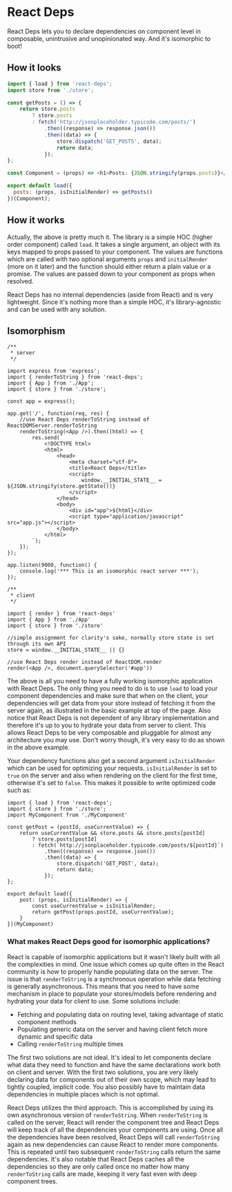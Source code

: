 # React Deps
React Deps lets you to declare dependencies on component level in composable, unintrusive and unopinionated way. And it's isomorphic to boot!

## How it looks

```js
import { load } from 'react-deps';
import store from './store';

const getPosts = () => {
    return store.posts
        ? store.posts
        : fetch('http://jsonplaceholder.typicode.com/posts/')
            .then((response) => response.json())
            .then((data) => {
                store.dispatch('GET_POSTS', data);
                return data;
            });
};

const Component = (props) => <h1>Posts: {JSON.stringify(props.posts)}</h1>;

export default load({
  posts: (props, isInitialRender) => getPosts()
})(Component);
```

## How it works

Actually, the above is pretty much it. The library is a simple HOC (higher order component) called `load`. It takes a single argument, an object with its keys mapped to props passed to your component. The values are functions which are called with two optional arguments `props` and `initialRender` (more on it later) and the function should either return a plain value or a promise. The values are passed down to your component as props when resolved.

React Deps has no internal dependencies (aside from React) and is very lightweight. Since it's nothing more than a simple HOC, it's library-agnostic and can be used with any solution.

## Isomorphism

```
/**
 * server
 */

import express from 'express';
import { renderToString } from 'react-deps';
import { App } from './App';
import { store } from './store';

const app = express();

app.get('/', function(req, res) {
    //use React Deps renderToString instead of ReactDOMServer.renderToString
    renderToString(<App />).then((html) => {
        res.send(`
            <!DOCTYPE html>
            <html>
                <head>
                    <meta charset="utf-8">
                    <title>React Deps</title>
                    <script>
                        window.__INITIAL_STATE__ = ${JSON.stringify(store.getState())}
                    </script>
                </head>
                <body>
                    <div id="app">${html}</div>
                    <script type="application/javascript" src="app.js"></script>
                </body>
            </html>
        `);
    });
});

app.listen(9000, function() {
    console.log('*** This is an isomorphic react server ***');
});
```

```
/**
 * client
 */

import { render } from 'react-deps'
import { App } from './App'
import { store } from './store'

//simple assignment for clarity's sake, normally store state is set through its own API
store = window.__INITIAL_STATE__ || {}

//use React Deps render instead of ReactDOM.render
render(<App />, document.querySelector('#app'))
```

The above is all you need to have a fully working isomorphic application with React Deps. The only thing you need to do is to use `load` to load your component dependencies and make sure that when on the client, your dependencies will get data from your store instead of fetching it from the server again, as illustrated in the basic example at top of the page. Also notice that React Deps is not dependent of any library implementation and therefore it's up to you to hydrate your data from server to client. This allows React Deps to be very composable and pluggable for almost any architecture you may use. Don't worry though, it's very easy to do as shown in the above example.

Your dependency functions also get a second argument `isInitialRender` which can be used for optimizing your requests. `isInitialRender` is set to `true` on the server and also when rendering on the client for the first time, otherwise it's set to `false`. This makes it possible to write optimized code such as:

```
import { load } from 'react-deps';
import { store } from './store';
import MyComponent from './MyComponent'

const getPost = (postId, useCurrentValue) => {
    return useCurrentValue && store.posts && store.posts[postId]
        ? store.posts[postId]
        : fetch(`http://jsonplaceholder.typicode.com/posts/${postId}`)
            .then((response) => response.json())
            .then((data) => {
                store.dispatch('GET_POST', data);
                return data;
            });
};

export default load({
    post: (props, isInitialRender) => {
        const useCurrentValue = isInitialRender;
        return getPost(props.postId, useCurrentValue);
    }
})(MyComponent)

```

### What makes React Deps good for isomorphic applications?

React is capable of isomorphic applications but it wasn't likely built with all the complexities in mind. One issue which comes up quite often in the React community is how to properly handle populating data on the server. The issue is that `renderToString` is a synchronous operation while data fetching is generally asynchronous. This means that you need to have some mechanism in place to populate your stores/models before rendering and hydrating your data for client to use. Some solutions include:

* Fetching and populating data on routing level, taking advantage of static component methods
* Populating generic data on the server and having client fetch more dynamic and specific data
* Calling `renderToString` multiple times

The first two solutions are not ideal. It's ideal to let components declare what data they need to function and have the same declarations work both on client and server. With the first two solutions, you are very likely declaring data for components out of their own scope, which may lead to tightly coupled, implicit code. You also possibly have to maintain data dependencies in multiple places which is not optimal.

React Deps utilizes the third approach. This is accomplished by using its own asynchronous version of `renderToString`. When `renderToString` is called on the server, React will render the component tree and React Deps will keep track of all the dependencies your components are using. Once all the dependencies have been resolved, React Deps will call `renderToString` again as new dependencies can cause React to render more components. This is repeated until two subsequent `renderToString` calls return the same dependencies. It's also notable that React Deps caches all the dependencies so they are only called once no matter how many `renderToString` calls are made, keeping it very fast even with deep component trees.